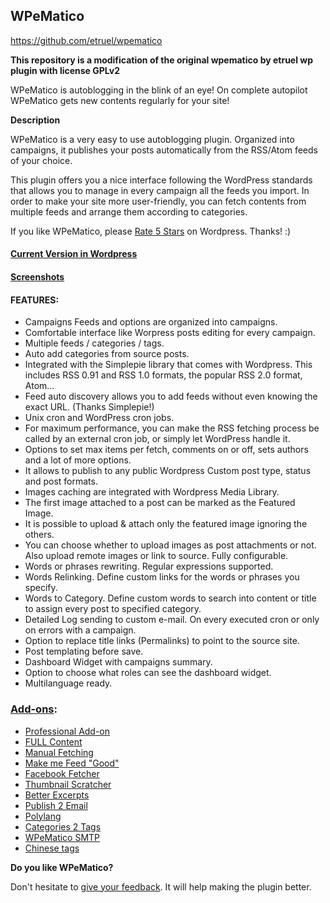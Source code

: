## WPeMatico 
https://github.com/etruel/wpematico 

**This repository is a modification of the original wpematico by etruel wp plugin with license GPLv2**

WPeMatico is autoblogging in the blink of an eye!  On complete autopilot WPeMatico gets new contents regularly for your site!

**Description**

WPeMatico is a very easy to use autoblogging plugin. Organized into campaigns, it publishes your posts automatically from the RSS/Atom feeds of your choice. 

This plugin offers you a nice interface following the WordPress standards that allows you to manage in every campaign all the feeds you import. In order to make your site more user-friendly, you can fetch contents from multiple feeds and arrange them according to categories.

If you like WPeMatico, please [Rate 5 Stars](https://wordpress.org/support/view/plugin-reviews/wpematico?rate=5#new-post) on Wordpress. Thanks! :)


#### [**Current Version in Wordpress**](https://wordpress.org/plugins/wpematico/)
#### [**Screenshots**](https://wordpress.org/plugins/wpematico/screenshots/)


#### FEATURES:
* Campaigns Feeds and options are organized into campaigns.
* Comfortable interface like Worpress posts editing for every campaign.
* Multiple feeds / categories / tags.
* Auto add categories from source posts.
* Integrated with the Simplepie library that comes with Wordpress. This includes RSS 0.91 and RSS 1.0 formats, the popular RSS 2.0 format, Atom...
* Feed auto discovery allows you to add feeds without even knowing the exact URL. (Thanks Simplepie!)
* Unix cron and WordPress cron jobs. 
* For maximum performance, you can make the RSS fetching process be called by an external cron job, or simply let WordPress handle it.
* Options to set max items per fetch, comments on or off, sets authors and a lot of more options.
* It allows to publish to any public Wordpress Custom post type, status and post formats.
* Images caching are integrated with Wordpress Media Library. 
* The first image attached to a post can be marked as the Featured Image.
* It is possible to upload & attach only the featured image ignoring the others.
* You can choose whether to upload images as post attachments or not. Also upload remote images or link to source. Fully configurable.
* Words or phrases rewriting. Regular expressions supported.
* Words Relinking. Define custom links for the words or phrases you specify.
* Words to Category. Define custom words to search into content or title to assign every post to specified category.
* Detailed Log sending to custom e-mail. On every executed cron or only on errors with a campaign.
* Option to replace title links (Permalinks) to point to the source site.
* Post templating before save. 
* Dashboard Widget with campaigns summary.
* Option to choose what roles can see the dashboard widget.
* Multilanguage ready.


### [Add-ons](https://etruel.com):
* [Professional Add-on](https://etruel.com/downloads/wpematico-professional/)
* [FULL Content](https://etruel.com/downloads/wpematico-full-content/)
* [Manual Fetching](https://etruel.com/downloads/wpematico-manual-fetching/)
* [Make me Feed "Good"](https://etruel.com/downloads/wpematico-make-feed-good/)
* [Facebook Fetcher](https://etruel.com/downloads/wpematico-facebook-fetcher/)
* [Thumbnail Scratcher](https://etruel.com/downloads/wpematico-thumbnail-scratcher/)
* [Better Excerpts](https://etruel.com/downloads/wpematico-better-excerpts/)
* [Publish 2 Email](https://etruel.com/downloads/wpematico-publish-2-email/)
* [Polylang](https://wordpress.org/plugins/wpematico-polylang/)
* [Categories 2 Tags](https://etruel.com/downloads/wpematico-cats2tags/)
* [WPeMatico SMTP](https://etruel.com/downloads/wpematico-smtp/)
* [Chinese tags](https://etruel.com/downloads/wpematico/chinese-tags)


**Do you like WPeMatico?**


Don't hesitate to [give your feedback](https://wordpress.org/support/view/plugin-reviews/wpematico#new-post). It will help making the plugin better.